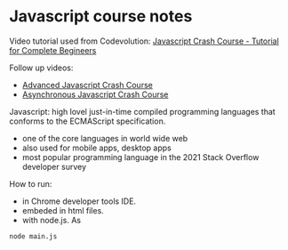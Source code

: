 # Javascript course notes

Video tutorial used from Codevolution: [Javascript Crash Course - Tutorial for Complete Begineers](https://www.youtube.com/watch?v=XIOLqoPHCJ4&list=PLC3y8-rFHvwhuX4qGvFx-wPy_MEi6Jdp7&index=5)

Follow up videos:
- [Advanced Javascript Crash Course](https://www.youtube.com/watch?v=R9I85RhI7Cg&list=PLC3y8-rFHvwhuX4qGvFx-wPy_MEi6Jdp7&index=6)
- [Asynchronous Javascript Crash Course](https://www.youtube.com/watch?v=exBgWAIeIeg&list=PLC3y8-rFHvwhuX4qGvFx-wPy_MEi6Jdp7&index=7)


Javascript: high lovel just-in-time compiled programming languages that conforms to the ECMAScript specification.
- one of the core languages in world wide web
- also used for mobile apps, desktop apps
- most popular programming language in the 2021 Stack Overflow developer survey

How to run:
- in Chrome developer tools IDE.
- embeded in html files.
- with node.js. As
```
node main.js
```